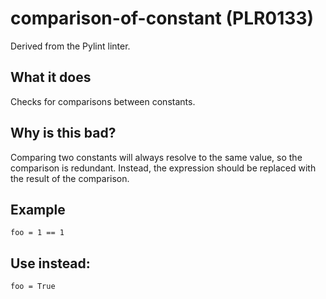 # comparison-of-constant (PLR0133)
Derived from the Pylint linter.
## What it does
Checks for comparisons between constants.
## Why is this bad?
Comparing two constants will always resolve to the same value, so the
comparison is redundant. Instead, the expression should be replaced
with the result of the comparison.
## Example
```
foo = 1 == 1
```
## Use instead:
```
foo = True
```